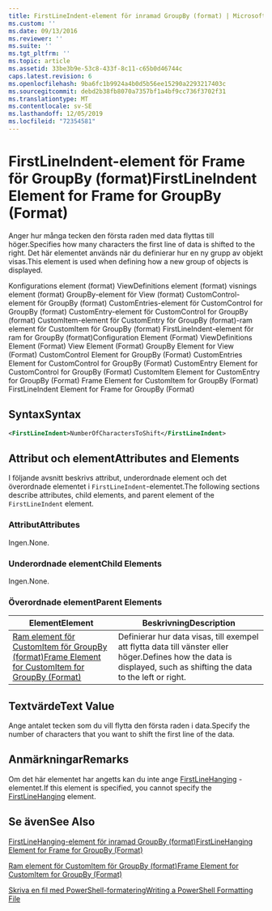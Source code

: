 ```yaml
---
title: FirstLineIndent-element för inramad GroupBy (format) | Microsoft Docs
ms.custom: ''
ms.date: 09/13/2016
ms.reviewer: ''
ms.suite: ''
ms.tgt_pltfrm: ''
ms.topic: article
ms.assetid: 33be3b9e-53c8-433f-8c11-c65b0d46744c
caps.latest.revision: 6
ms.openlocfilehash: 9ba6fc1b9924a4b0d5b56ee15290a2293217403c
ms.sourcegitcommit: debd2b38fb8070a7357bf1a4bf9cc736f3702f31
ms.translationtype: MT
ms.contentlocale: sv-SE
ms.lasthandoff: 12/05/2019
ms.locfileid: "72354581"
---
```

# <a name="firstlineindent-element-for-frame-for-groupby-format"></a><span data-ttu-id="85167-102">FirstLineIndent-element för Frame för GroupBy (format)</span><span class="sxs-lookup"><span data-stu-id="85167-102">FirstLineIndent Element for Frame for GroupBy (Format)</span></span>

<span data-ttu-id="85167-103">Anger hur många tecken den första raden med data flyttas till höger.</span><span class="sxs-lookup"><span data-stu-id="85167-103">Specifies how many characters the first line of data is shifted to the right.</span></span> <span data-ttu-id="85167-104">Det här elementet används när du definierar hur en ny grupp av objekt visas.</span><span class="sxs-lookup"><span data-stu-id="85167-104">This element is used when defining how a new group of objects is displayed.</span></span>

<span data-ttu-id="85167-105">Konfigurations element (format) ViewDefinitions element (format) visnings element (format) GroupBy-element för View (format) CustomControl-element för GroupBy (format) CustomEntries-element för CustomControl for GroupBy (format) CustomEntry-element för CustomControl for GroupBy (format) CustomItem-element för CustomEntry för GroupBy (format)-ram element för CustomItem för GroupBy (format) FirstLineIndent-element för ram for GroupBy (format)</span><span class="sxs-lookup"><span data-stu-id="85167-105">Configuration Element (Format) ViewDefinitions Element (Format) View Element (Format) GroupBy Element for View (Format) CustomControl Element for GroupBy (Format) CustomEntries Element for CustomControl for GroupBy (Format) CustomEntry Element for CustomControl for GroupBy (Format) CustomItem Element for CustomEntry for GroupBy (Format) Frame Element for CustomItem for GroupBy (Format) FirstLineIndent Element for Frame for GroupBy (Format)</span></span>

## <a name="syntax"></a><span data-ttu-id="85167-106">Syntax</span><span class="sxs-lookup"><span data-stu-id="85167-106">Syntax</span></span>

```xml
<FirstLineIndent>NumberOfCharactersToShift</FirstLineIndent>
```

## <a name="attributes-and-elements"></a><span data-ttu-id="85167-107">Attribut och element</span><span class="sxs-lookup"><span data-stu-id="85167-107">Attributes and Elements</span></span>

<span data-ttu-id="85167-108">I följande avsnitt beskrivs attribut, underordnade element och det överordnade elementet i `FirstLineIndent`-elementet.</span><span class="sxs-lookup"><span data-stu-id="85167-108">The following sections describe attributes, child elements, and parent element of the `FirstLineIndent` element.</span></span>

### <a name="attributes"></a><span data-ttu-id="85167-109">Attribut</span><span class="sxs-lookup"><span data-stu-id="85167-109">Attributes</span></span>

<span data-ttu-id="85167-110">Ingen.</span><span class="sxs-lookup"><span data-stu-id="85167-110">None.</span></span>

### <a name="child-elements"></a><span data-ttu-id="85167-111">Underordnade element</span><span class="sxs-lookup"><span data-stu-id="85167-111">Child Elements</span></span>

<span data-ttu-id="85167-112">Ingen.</span><span class="sxs-lookup"><span data-stu-id="85167-112">None.</span></span>

### <a name="parent-elements"></a><span data-ttu-id="85167-113">Överordnade element</span><span class="sxs-lookup"><span data-stu-id="85167-113">Parent Elements</span></span>

|<span data-ttu-id="85167-114">Element</span><span class="sxs-lookup"><span data-stu-id="85167-114">Element</span></span>|<span data-ttu-id="85167-115">Beskrivning</span><span class="sxs-lookup"><span data-stu-id="85167-115">Description</span></span>|
|-------------|-----------------|
|[<span data-ttu-id="85167-116">Ram element för CustomItem för GroupBy (format)</span><span class="sxs-lookup"><span data-stu-id="85167-116">Frame Element for CustomItem for GroupBy (Format)</span></span>](./frame-element-for-customitem-for-groupby-format.md)|<span data-ttu-id="85167-117">Definierar hur data visas, till exempel att flytta data till vänster eller höger.</span><span class="sxs-lookup"><span data-stu-id="85167-117">Defines how the data is displayed, such as shifting the data to the left or right.</span></span>|

## <a name="text-value"></a><span data-ttu-id="85167-118">Textvärde</span><span class="sxs-lookup"><span data-stu-id="85167-118">Text Value</span></span>

<span data-ttu-id="85167-119">Ange antalet tecken som du vill flytta den första raden i data.</span><span class="sxs-lookup"><span data-stu-id="85167-119">Specify the number of characters that you want to shift the first line of the data.</span></span>

## <a name="remarks"></a><span data-ttu-id="85167-120">Anmärkningar</span><span class="sxs-lookup"><span data-stu-id="85167-120">Remarks</span></span>

<span data-ttu-id="85167-121">Om det här elementet har angetts kan du inte ange [FirstLineHanging](./firstlinehanging-element-for-frame-for-groupby-format.md) -elementet.</span><span class="sxs-lookup"><span data-stu-id="85167-121">If this element is specified, you cannot specify the [FirstLineHanging](./firstlinehanging-element-for-frame-for-groupby-format.md) element.</span></span>

## <a name="see-also"></a><span data-ttu-id="85167-122">Se även</span><span class="sxs-lookup"><span data-stu-id="85167-122">See Also</span></span>

[<span data-ttu-id="85167-123">FirstLineHanging-element för inramad GroupBy (format)</span><span class="sxs-lookup"><span data-stu-id="85167-123">FirstLineHanging Element for Frame for GroupBy (Format)</span></span>](./firstlinehanging-element-for-frame-for-groupby-format.md)

[<span data-ttu-id="85167-124">Ram element för CustomItem för GroupBy (format)</span><span class="sxs-lookup"><span data-stu-id="85167-124">Frame Element for CustomItem for GroupBy (Format)</span></span>](./frame-element-for-customitem-for-groupby-format.md)

[<span data-ttu-id="85167-125">Skriva en fil med PowerShell-formatering</span><span class="sxs-lookup"><span data-stu-id="85167-125">Writing a PowerShell Formatting File</span></span>](./writing-a-powershell-formatting-file.md)

